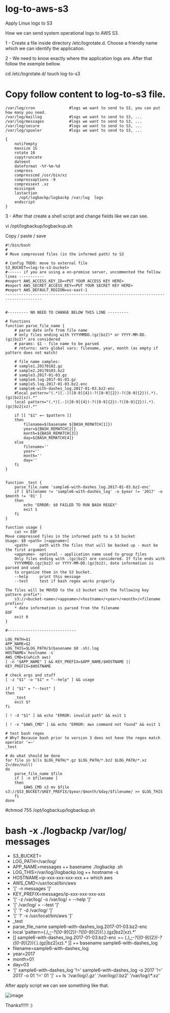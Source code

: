 # log-to-aws-s3
Apply Linux logs to S3


How we can send system operational logs to AWS S3.

1 - Create a file inside directory /etc/logrotate.d. Choose a friendly name which we can identify the application.
    

2 - We need to know exactly where the application logs are. After that follow the exemple bellow.


cd /etc/logrotate.d/
touch log-to-s3

# Copy follow content to log-to-s3 file.

```
/var/log/cron               #logs we want to send to S3, you can put how many you need.
/var/log/maillog            #logs we want to send to S3, ...
/var/log/messages           #logs we want to send to S3, ...
/var/log/secure             #logs we want to send to S3, ...
/var/log/spooler            #logs we want to send to S3, ...

{
    notifempty
    maxsize 1G
    rotate 10
    copytruncate
    dateext
    dateformat -%Y-%m-%d
    compress
    compresscmd /usr/bin/xz
    compressoptions -9
    compressext .xz
    missingok
    lastaction
      /opt/logbackp/logbackp /var/log  logs
    endscript
}

```


3 - After that create a shell script and change fields like we can see.

vi /opt/logbackup/logbackup.sh

Copy / paste / save 

```
#!/bin/bash
#
# Move compressed files (in the informed path) to S3

# Config TODO: move to external file
S3_BUCKET=<log-to-s3-bucket>
#------ if you are using a on-premise server, uncommented the follow lines -----------
#export AWS_ACCESS_KEY_ID=<PUT YOUR ACCESS KEY HERE>
#export AWS_SECRET_ACCESS_KEY=<PUT YOUR SECRET KEY HERE>
#export AWS_DEFAULT_REGION=us-east-1
--------------------------------------------------------------------------------------


#--------- NO NEED TO CHANGE BELOW THIS LINE ---------

# Functions
function parse_file_name {
    # parse date info from file name
    # only files ending with YYYYMMDD.(gz|bz2)* or YYYY-MM-DD.(gz|bz2)* are considered
    # params: $1 - file name to be parsed
    # returns: sets global vars: filename, year, month (as empty if pattern does not match)

    # file name samples:
    # sample1.20170102.gz
    # sample2.20170103.bz2
    # sample3.2017-01-03.gz
    # sample4.log-2017-01-03.gz
    # sample5.log.2017-01-03.bz2.enc
    # sample6-with-dashes_log.2017-01-03.bz2-enc
    #local pattern="(.*)[.-]([0-9]{4})-?([0-9]{2})-?([0-9]{2})(.*).(gz|bz2|xz).*"
    local pattern="(.*)[.-]([0-9]{4})-?([0-9]{2})-?([0-9]{2})(.*).(gz|bz2|xz).*"

    if [[ "$1" =~ $pattern ]]
    then
        filename=$(basename ${BASH_REMATCH[1]})
        year=${BASH_REMATCH[2]}
        month=${BASH_REMATCH[3]}
        day=${BASH_REMATCH[4]}
    else
        filename=''
        year=''
        month=''
        day=''
    fi
}


function _test {
    parse_file_name 'sample6-with-dashes_log.2017-01-03.bz2-enc'
    if [ $filename != 'sample6-with-dashes_log' -o $year != '2017' -o $month != '01' ]
    then
        echo "ERROR: $0 FAILED TO RUN BASH REGEX"
        exit 1
    fi
}

function usage {
    cat << EOF
Move compressed files in the informed path to a S3 bucket
Usage: $0 <path> [<appname>]
    <path>     path with the files that will be backed up - must be the first argument
    <appname>  optional - application name used to group files
    Only files ending with .(gz|bz2) are considered. If file ends with
    YYYYMMDD.(gz|bz2) or YYYY-MM-DD.(gz|bz2), date information is parsed and used
    to organize them in the S3 bucket.
    --help     print this message
    --test     test if bash regex works properly

The files will be MOVED to the s3 bucket with the following key pattern prefix*:
    s3://<bucket-name>/<appname>/<hostname>/<year>/<month>/<filename prefix>/
    * date information is parsed from the filename
EOF
    exit 0
}

#------------------------------

LOG_PATH=$1
APP_NAME=$2
LOG_THIS=$LOG_PATH/$(basename $0 .sh).log
HOSTNAME=`hostname -s`
AWS_CMD=$(which aws)
[ -n "$APP_NAME" ] && KEY_PREFIX=$APP_NAME/$HOSTNAME || KEY_PREFIX=$HOSTNAME

# check args and stuff
[ -z "$1" -o "$1" = "--help" ] && usage

if [ "$1" = "--test" ]
then
    _test
    exit $?
fi

[ ! -d "$1" ] && echo "ERROR: invalid path" && exit 1

[ ! -x "$AWS_CMD" ] && echo "ERROR: aws command not found" && exit 1

# test bash regex
# Why? Because bash prior to version 3 does not have the regex match operator '=~'
_test

# do what should be done
for file in $(ls $LOG_PATH/*.gz $LOG_PATH/*.bz2 $LOG_PATH/*.xz 2>/dev/null)
do
    parse_file_name $file
    if [ -n $filename ]
    then
        $AWS_CMD s3 mv $file s3://$S3_BUCKET/$KEY_PREFIX/$year/$month/$day/$filename/ >> $LOG_THIS
    fi
done
```
#chmod 755 /opt/logbackup/logbackup.sh

# bash -x ./logbackp /var/log/ messages
+ S3_BUCKET=<Bucket destiny>
+ LOG_PATH=/var/log/
+ APP_NAME=messages
++ basename ./logbackp .sh
+ LOG_THIS=/var/log//logbackp.log
++ hostname -s
+ HOSTNAME=ip-xxx-xxx-xxx-xxx
++ which aws
+ AWS_CMD=/usr/local/bin/aws
+ '[' -n messages ']'
+ KEY_PREFIX=messages/ip-xxx-xxx-xxx-xxx
+ '[' -z /var/log/ -o /var/log/ = --help ']'
+ '[' /var/log/ = --test ']'
+ '[' '!' -d /var/log/ ']'
+ '[' '!' -x /usr/local/bin/aws ']'
+ _test
+ parse_file_name sample6-with-dashes_log.2017-01-03.bz2-enc
+ local 'pattern=(.*)[.-]([0-9]{4})-?([0-9]{2})-?([0-9]{2})(.*).(gz|bz2|xz).*'
+ [[ sample6-with-dashes_log.2017-01-03.bz2-enc =~ (.*)[.-]([0-9]{4})-?([0-9]{2})-?([0-9]{2})(.*).(gz|bz2|xz).* ]]
++ basename sample6-with-dashes_log
+ filename=sample6-with-dashes_log
+ year=2017
+ month=01
+ day=03
+ '[' sample6-with-dashes_log '!=' sample6-with-dashes_log -o 2017 '!=' 2017 -o 01 '!=' 01 ']'
++ ls '/var/log//*.gz' '/var/log//*.bz2' '/var/log//*.xz'


After apply script we can see something like that.

![image](https://user-images.githubusercontent.com/25347806/152860869-f92c13e3-24b7-4e29-b6f6-43bb689ce36c.png)


Thanks!!!!!! 
:)
